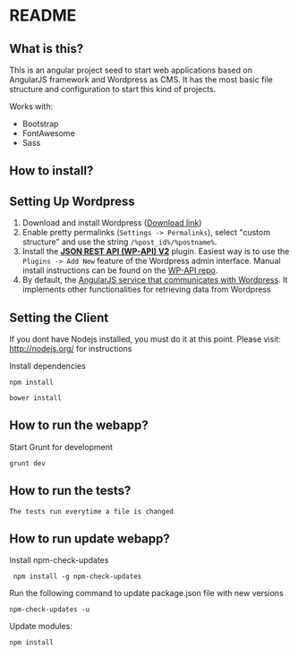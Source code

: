 # README #

## What is this? ##

This is an angular project seed to start web applications based on AngularJS framework and Wordpress as CMS.
It has the most basic file structure and configuration to start this kind of projects.

Works with:
 - Bootstrap
 - FontAwesome
 - Sass

## How to install? ##

## Setting Up Wordpress

1. Download and install Wordpress ([Download link](https://wordpress.org/download/))
2. Enable pretty permalinks (`Settings -> Permalinks`), select "custom structure" and use the string `/%post_id%/%postname%`.
3. Install the [**JSON REST API (WP-API) V2**](https://wordpress.org/plugins/rest-api/) plugin. Easiest way is to use the `Plugins -> Add New` feature of the Wordpress
admin interface. Manual install instructions can be found on the [WP-API repo](http://v2.wp-api.org/).
4. By default, the [AngularJS service that communicates with Wordpress](app/services/data.service.js). It implements other functionalities for retrieving data from Wordpress


## Setting the Client

If you dont have Nodejs installed, you must do it at this point. Please visit: http://nodejs.org/ for instructions


Install dependencies
 
	npm install
	
	bower install


## How to run the webapp? ##

Start Grunt for development

	grunt dev


## How to run the tests? ##

	The tests run everytime a file is changed


## How to run update webapp? ##

Install npm-check-updates

	 npm install -g npm-check-updates

Run the following command to update package.json file with new versions

	npm-check-updates -u

Update modules:

	npm install 


